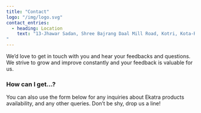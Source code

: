 ```yaml
---
title: "Contact"
logo: "/img/logo.svg"
contact_entries:
  - heading: Location
    text: "13-Jhawar Sadan, Shree Bajrang Daal Mill Road, Kotri, Kota-Rajasthan, 324007.
"
---
```


We’d love to get in touch with you and hear your feedbacks and
questions. We strive to grow and improve constantly and your feedback
is valuable for us.

<h3 class="f4 b lh-title mb2">How can I get…?</h3>

You can also use the form below for any inquiries about Ekatra products
availability, and any other queries. Don’t be shy, drop us a line!
